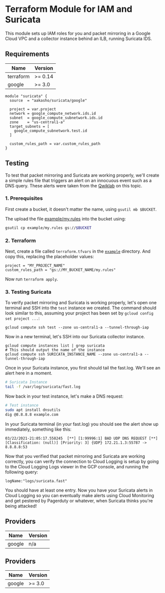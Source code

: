 # Terraform Module for IAM and Suricata

This module sets up IAM roles for you and packet mirroring in a Google Cloud VPC and a collector instance behind an ILB, running Suricata IDS.


<!--- BEGIN_TF_DOCS --->
## Requirements

| Name | Version |
|------|---------|
| terraform | >= 0.14 |
| google | >= 3.0 |

```hcl
module "suricata" {
  source  = "aakasho/suricata/google"

  project = var.project
  network = google_compute_network.ids.id
  subnet  = google_compute_subnetwork.ids.id
  zone    = "us-central1-a"
  target_subnets = [
    google_compute_subnetwork.test.id
  ]

  custom_rules_path = var.custom_rules_path
}
```

## Testing
To test that packet mirroring and Suricata are working properly, we'll create a simple rules file that triggers an alert on an innocuous event such as a DNS query. These alerts were taken from the [Qwiklab](https://www.qwiklabs.com/focuses/14864?parent=catalog) on this topic. 

### 1. Prerequisites

First create a bucket, it doesn't matter the name, using `gsutil mb $BUCKET`.

The upload the file [example/my.rules](./example/my.rules) into the bucket using:

```bash
gsutil cp example/my.rules gs://$BUCKET
```

### 2. Terraform
Next, create a file called `terraform.tfvars` in the [`example`](./example) directory. And copy this, replacing the placeholder values:
```
project = "MY_PROJECT_NAME"
custom_rules_path = "gs://MY_BUCKET_NAME/my.rules"
```

Now run `terraform apply`.

### 3. Testing Suricata

To verify packet mirroring and Suricata is working properly, let's open one terminal and SSH into the `test` instance we created. The command should look similar to this, assuming your project has been set by `gcloud config set project ...`:

```
gcloud compute ssh test --zone us-central1-a --tunnel-through-iap
```

Now in a new terminal, let's SSH into our Suricata collector instance.

```
gcloud compute instances list | grep suricata
# This should output the name of the instance
gcloud compute ssh SURICATA_INSTANCE_NAME --zone us-central1-a --tunnel-through-iap
```

Once in your Suricata instance, you first should tail the fast.log. We'll see an alert here in a moment.

```bash
# Suricata Instance
tail -f /var/log/suricata/fast.log
```

Now back in your test instance, let's make a DNS request:

```bash
# Test instance
sudo apt install dnsutils
dig @8.8.8.8 example.com
```

In your Suricata terminal (in your fast.log) you should see the alert show up immediately, something like this:
```
03/22/2021-21:05:17.558245  [**] [1:99996:1] BAD UDP DNS REQUEST [**] [Classification: (null)] [Priority: 3] {UDP} 172.21.1.3:55787 -> 8.8.8.8:53
```

Now that you verified that packet mirroring and Suricata are working correctly, you can verify the connection to Cloud Logging is setup by going to the Cloud Logging Logs viewer in the GCP console, and running the following query:

```
logName:"logs/suricata.fast"
```

You should have at least one entry. Now you have your Suricata alerts in Cloud Logging so you can eventually make alerts using Cloud Monitoring and get pestered by Pagerduty or whatever, when Suricata thinks you're being attacked!

## Providers

| Name | Version |
|------|---------|
| google | n/a |

## Providers

| Name | Version |
|------|---------|
| google | >= 3.0 |
